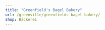 ```yaml
---
title: "Greenfield's Bagel Bakery"
url: /greenville/greenfields-bagel-bakery/
shop: Bäckerei
---
```

